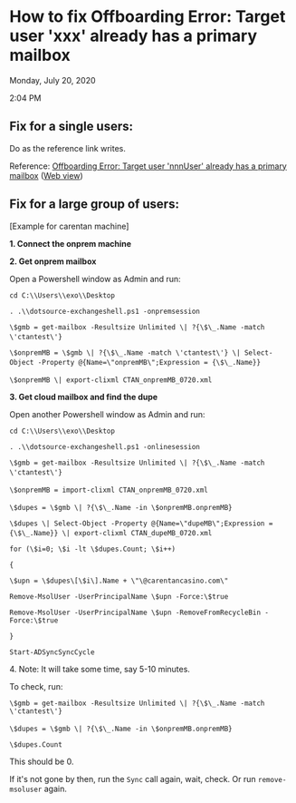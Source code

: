 # How to fix Offboarding Error: Target user \'xxx\' already has a primary mailbox

Monday, July 20, 2020

2:04 PM

## Fix for a single users:  

Do as the reference link writes. 

Reference: [Offboarding Error: Target user \'nnnUser\' already has a primary mailbox](onenote:https://microsoft.sharepoint.com/teams/SRELivesite/Shared%20Documents/%20Migration%20Health%20Infra/Migration%20Health%20Infra/Failure%20Management%20-%20SOPs.one#Offboarding%20Error%20Target%20user%20%27nnnUser%27%20already%20has%20a%20primary&section-id=%7B596DF710-FE29-4DC7-BBF7-874255F6E1B0%7D&page-id=%7BF275AB93-0C47-4B8A-BB2E-2619425BB2D6%7D&end)  ([Web view](https://microsoft.sharepoint.com/teams/SRELivesite/_layouts/OneNote.aspx?id=/teams/SRELivesite/Shared%20Documents/%20Migration%20Health%20Infra/Migration%20Health%20Infra&wd=target%28Failure%20Management%20-%20SOPs.one%7c596DF710-FE29-4DC7-BBF7-874255F6E1B0/Offboarding%20Error:%20Target%20user%20%27nnnUser%27%20already%20has%20a%20primary%7cF275AB93-0C47-4B8A-BB2E-2619425BB2D6/%29))

## Fix for a large group of users:  

[Example for carentan machine\]

**1. Connect the onprem machine**

**2. Get onprem mailbox**

Open a Powershell window as Admin and run:

`cd C:\\Users\\exo\\Desktop`

`. .\\dotsource-exchangeshell.ps1 -onpremsession`

`\$gmb = get-mailbox -Resultsize Unlimited \| ?{\$\_.Name -match \'ctantest\'}` 

`\$onpremMB = \$gmb \| ?{\$\_.Name -match \'ctantest\'} \| Select-Object -Property @{Name=\"onpremMB\";Expression = {\$\_.Name}}` 

`\$onpremMB \| export-clixml CTAN_onpremMB_0720.xml` 

**3. Get cloud mailbox and find the dupe**

Open another Powershell window as Admin and run:

`cd C:\\Users\\exo\\Desktop`

`. .\\dotsource-exchangeshell.ps1 -onlinesession`

`\$gmb = get-mailbox -Resultsize Unlimited \| ?{\$\_.Name -match \'ctantest\'}` 

`\$onpremMB = import-clixml CTAN_onpremMB_0720.xml` 

`\$dupes = \$gmb \| ?{\$\_.Name -in \$onpremMB.onpremMB}` 

`\$dupes \| Select-Object -Property @{Name=\"dupeMB\";Expression = {\$\_.Name}} \| export-clixml CTAN_dupeMB_0720.xml` 

`for (\$i=0; \$i -lt \$dupes.Count; \$i++)`

`{`

`\$upn = \$dupes\[\$i\].Name + \"\@carentancasino.com\"`

`Remove-MsolUser -UserPrincipalName \$upn -Force:\$true`

`Remove-MsolUser -UserPrincipalName \$upn -RemoveFromRecycleBin -Force:\$true`

`}`

`Start-ADSyncSyncCycle`

4\. Note: It will take some time, say 5-10 minutes.

To check, run:

`\$gmb = get-mailbox -Resultsize Unlimited \| ?{\$\_.Name -match \'ctantest\'}`

`\$dupes = \$gmb \| ?{\$\_.Name -in \$onpremMB.onpremMB}` 

`\$dupes.Count`

This should be 0.

If it\'s not gone by then, run the `Sync` call again, wait, check. Or run  `remove-msoluser` again.

 
